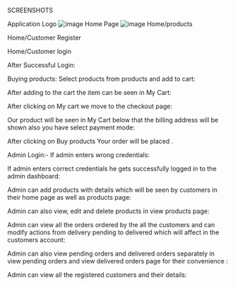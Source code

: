 SCREENSHOTS

Application Logo
 ![image](https://github.com/user-attachments/assets/be7d5f83-eda8-4551-9085-dde4a2dff7c3)
Home Page
![image](https://github.com/user-attachments/assets/203d3e8e-365c-445b-878a-01722b00caf9)
Home/products

 

Home/Customer Register
 
 

Home/Customer login
 












After Successful Login:
 

Buying products:
Select products from products and add to cart:
 









After adding to the cart the item can be seen in My Cart:
  

After clicking on My cart we move to the checkout page:
 







Our product will be seen in My Cart below that the billing address will be shown also you have select payment mode:
 

After clicking on Buy products Your order will be placed .
 



Admin Login:-
 If admin enters wrong credentials:
 

If admin enters correct credentials he gets successfully logged in to the admin dashboard:
 






Admin can add products with details which will be seen by customers in their home page as well as products page:
 
 






Admin can also view, edit and delete products in view products page:
 












Admin can view all the orders ordered by the all the customers and can modify actions from delivery pending to delivered which will affect in the customers account:
 
Admin can also view pending orders and delivered orders separately in view pending orders and view delivered orders page for their convenience :
 
 





Admin can view all the registered customers and their details:
 
